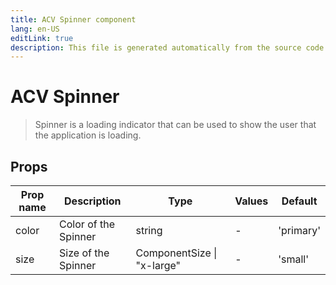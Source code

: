 ```yaml
---
title: ACV Spinner component
lang: en-US
editLink: true
description: This file is generated automatically from the source code. Changes made here will be lost.
---
```


# ACV Spinner

> Spinner is a loading indicator that can be used to show the user that the application is loading.

<!--@include: ./spinner.doc.md-->

## Props

| Prop name | Description          | Type                       | Values | Default   |
| --------- | -------------------- | -------------------------- | ------ | --------- |
| color     | Color of the Spinner | string                     | -      | 'primary' |
| size      | Size of the Spinner  | ComponentSize \| "x-large" | -      | 'small'   |
